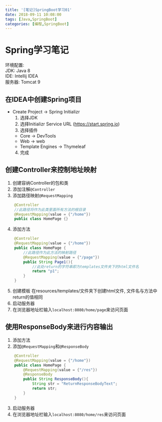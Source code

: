 ```yaml
---
title: '[笔记]SpringBoot学习01'
date: 2018-09-11 10:08:00
tags: [Java,SpringBoot]
categories: [编程,SpringBoot]
---
```


# Spring学习笔记
环境配置:  
JDK: Java 8  
IDE: Intellij IDEA  
服务器: Tomcat 9

## 在IDEA中创建Spring项目
- Create Project -> Spring Initializr
  1. 选择JDK
  2. 选择Initializr Service URL (https://start.spring.io)
  3. 选择插件
    - Core -> DevTools
    - Web -> web
    - Template Engines -> Thymeleaf
  4. 完成

## 创建Controller来控制地址映射
1. 创建容纳Controller的包和类
2. 添加注解`@Controller`
3. 添加路径映射`@RequestMapping`
```java
    @Controller
    //此路径将作为此类里面所有方法的根目录
    @RequestMapping(value = {"/home"})
    public class HomePage {}
```

<!-- more -->

4. 添加方法
```java
    @Controller
    @RequestMapping(value = {"/home"})
    public class HomePage {
        //此路径作为此方法的映射路径
        @RequestMapping(value = {"/page"})
        public String Page1(){
            //此处return的字符串即为templates文件夹下的html文件名
            return "p1";
        }
    }
```

5. 创建模板
在resources/templates/文件夹下创建html文件, 文件名与方法中return的值相同
6. 启动服务器
7. 在浏览器地址栏输入`localhost:8080/home/page`来访问页面

## 使用ResponseBody来进行内容输出
1. 添加方法
2. 添加`@RequestMapping`和`@ResponseBody`
```java
    @Controller
    @RequestMapping(value = {"/home"})
    public class HomePage {
        @RequestMapping(value = {"/res"})
        @ResponseBody
        public String ResponseBody(){
            String str = "ReturnResponseBodyText";
            return str;
        }
    }
```

3. 启动服务器
4. 在浏览器地址栏输入`localhost:8080/home/res`来访问页面